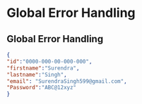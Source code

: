# Global Error Handling

## Global Error Handling

```json
{
"id":"0000-000-00-000-000",
"firstname":"Surendra",
"lastname":"Singh",
"email": "SurendraSingh599@gmail.com",
"Password":"ABC@12xyz"
}
````
 